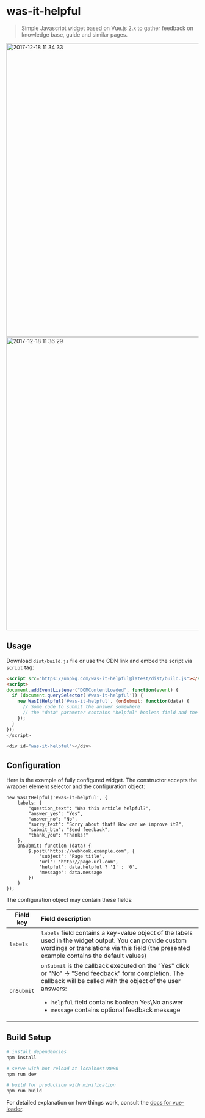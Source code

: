 # was-it-helpful

> Simple Javascript widget based on Vue.js 2.x to gather feedback on knowledge base, guide and similar pages.

<img width="770" alt="2017-12-18 11 34 33" src="https://user-images.githubusercontent.com/1313693/34094690-ad6a4a02-e3e7-11e7-809b-2cd7e32a7f66.png">

<img width="768" alt="2017-12-18 11 36 29" src="https://user-images.githubusercontent.com/1313693/34094703-c180985c-e3e7-11e7-8254-14e60cd1fa64.png">

## Usage

Download `dist/build.js` file or use the CDN link and embed the script via `script` tag:

``` html
<script src="https://unpkg.com/was-it-helpful@latest/dist/build.js"></script>
<script>
document.addEventListener("DOMContentLoaded", function(event) {
  if (document.querySelector('#was-it-helpful')) {
    new WasItHelpful('#was-it-helpful', {onSubmit: function(data) {
      // Some code to submit the answer somewhere
      // the "data" parameter contains "helpful" boolean field and the "message" string field
    });
  }
});
</script>

<div id="was-it-helpful"></div>
```

## Configuration

Here is the example of fully configured widget. The constructor accepts the wrapper element selector and the configuration object:

```
new WasItHelpful('#was-it-helpful', {
    labels: {
        "question_text": "Was this article helpful?",
        "answer_yes": "Yes",
        "answer_no": "No",
        "sorry_text": "Sorry about that! How can we improve it?",
        "submit_btn": "Send feedback",
        "thank_you": "Thanks!"
    },
    onSubmit: function (data) {
        $.post('https://webhook.example.com', {
            'subject': 'Page title',
            'url': 'http://page.url.com',
            'helpful': data.helpful ? '1' : '0',
            'message': data.message
        })
    }
});
```

The configuration object may contain these fields:

| Field key | Field description |
| --------- | :---------------- |
| `labels` | `labels` field contains a key-value object of the labels used in the widget output. You can provide custom wordings or translations via this field (the presented example contains the default values) |
| `onSubmit`| `onSubmit` is the callback executed on the "Yes" click or "No" -> "Send feedback" form completion. The callback will be called with the object of the user answers: <ul><li>`helpful` field contains boolean Yes\No answer</li><li>`message` contains optional feedback message</li> |

## Build Setup

``` bash
# install dependencies
npm install

# serve with hot reload at localhost:8080
npm run dev

# build for production with minification
npm run build
```

For detailed explanation on how things work, consult the [docs for vue-loader](http://vuejs.github.io/vue-loader).
